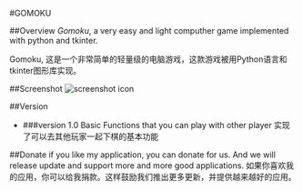 #GOMOKU

##Overview
*Gomoku*, a very easy and light computher game implemented with python and tkinter.

Gomoku, 这是一个非常简单的轻量级的电脑游戏，这款游戏被用Python语言和tkinter图形库实现。

##Screenshot
![screenshot icon](./screenshot.png)

##Version
* ###version 1.0
	Basic Functions that you can play with other player
	实现了可以去其他玩家一起下棋的基本功能
	
##Donate
if you like my application, you can donate for us. And we will release update and support more and more good applications.
如果你喜欢我的应用，你可以给我捐款。这样鼓励我们推出更多更新，并提供越来越好的应用。
